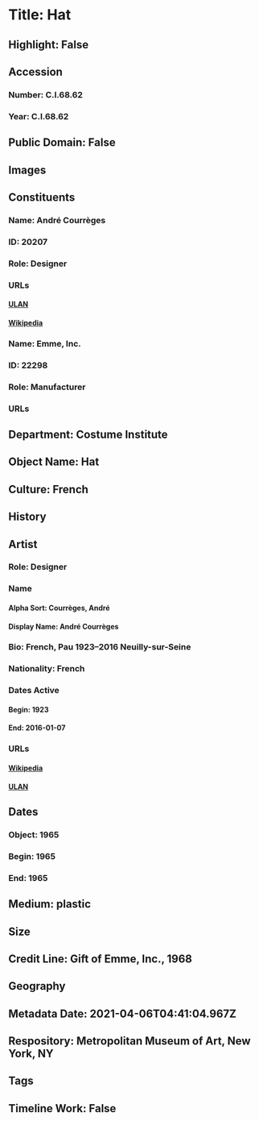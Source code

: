 # Title: Hat
## Highlight: False
## Accession
### Number: C.I.68.62
### Year: C.I.68.62
## Public Domain: False
## Images
## Constituents
### Name: André Courrèges
### ID: 20207
### Role: Designer
### URLs
#### [ULAN](http://vocab.getty.edu/page/ulan/500084871)
#### [Wikipedia](https://www.wikidata.org/wiki/Q465447)
### Name: Emme, Inc.
### ID: 22298
### Role: Manufacturer
### URLs
## Department: Costume Institute
## Object Name: Hat
## Culture: French
## History
## Artist
### Role: Designer
### Name
#### Alpha Sort: Courrèges, André
#### Display Name: André Courrèges
### Bio: French, Pau 1923–2016 Neuilly-sur-Seine
### Nationality: French
### Dates Active
#### Begin: 1923
#### End: 2016-01-07
### URLs
#### [Wikipedia](https://www.wikidata.org/wiki/Q465447)
#### [ULAN](http://vocab.getty.edu/page/ulan/500084871)
## Dates
### Object: 1965
### Begin: 1965
### End: 1965
## Medium: plastic
## Size
## Credit Line: Gift of Emme, Inc., 1968
## Geography
## Metadata Date: 2021-04-06T04:41:04.967Z
## Respository: Metropolitan Museum of Art, New York, NY
## Tags
## Timeline Work: False